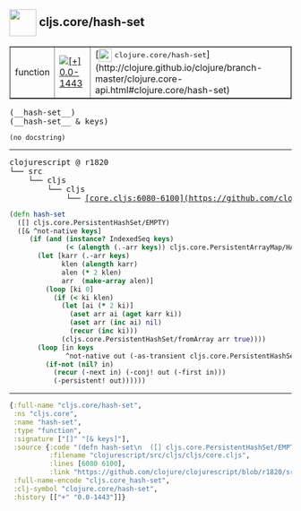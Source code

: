 ## <img width="48px" valign="middle" src="http://i.imgur.com/Hi20huC.png"> cljs.core/hash-set

 <table border="1">
<tr>
<td>function</td>
<td><a href="https://github.com/cljsinfo/api-refs/tree/0.0-1443"><img valign="middle" alt="[+] 0.0-1443" src="https://img.shields.io/badge/+-0.0--1443-lightgrey.svg"></a> </td>
<td>
[<img height="24px" valign="middle" src="http://i.imgur.com/1GjPKvB.png"> <samp>clojure.core/hash-set</samp>](http://clojure.github.io/clojure/branch-master/clojure.core-api.html#clojure.core/hash-set)
</td>
</tr>
</table>

 <samp>
(__hash-set__)<br>
(__hash-set__ & keys)<br>
</samp>

```
(no docstring)
```

---

 <pre>
clojurescript @ r1820
└── src
    └── cljs
        └── cljs
            └── <ins>[core.cljs:6080-6100](https://github.com/clojure/clojurescript/blob/r1820/src/cljs/cljs/core.cljs#L6080-L6100)</ins>
</pre>

```clj
(defn hash-set
  ([] cljs.core.PersistentHashSet/EMPTY)
  ([& ^not-native keys]
     (if (and (instance? IndexedSeq keys)
              (< (alength (.-arr keys)) cljs.core.PersistentArrayMap/HASHMAP_THRESHOLD))
       (let [karr (.-arr keys)
             klen (alength karr)
             alen (* 2 klen)
             arr  (make-array alen)]
         (loop [ki 0]
           (if (< ki klen)
             (let [ai (* 2 ki)]
               (aset arr ai (aget karr ki))
               (aset arr (inc ai) nil)
               (recur (inc ki)))
             (cljs.core.PersistentHashSet/fromArray arr true))))
       (loop [in keys
              ^not-native out (-as-transient cljs.core.PersistentHashSet/EMPTY)]
         (if-not (nil? in)
           (recur (-next in) (-conj! out (-first in)))
           (-persistent! out))))))
```


---

```clj
{:full-name "cljs.core/hash-set",
 :ns "cljs.core",
 :name "hash-set",
 :type "function",
 :signature ["[]" "[& keys]"],
 :source {:code "(defn hash-set\n  ([] cljs.core.PersistentHashSet/EMPTY)\n  ([& ^not-native keys]\n     (if (and (instance? IndexedSeq keys)\n              (< (alength (.-arr keys)) cljs.core.PersistentArrayMap/HASHMAP_THRESHOLD))\n       (let [karr (.-arr keys)\n             klen (alength karr)\n             alen (* 2 klen)\n             arr  (make-array alen)]\n         (loop [ki 0]\n           (if (< ki klen)\n             (let [ai (* 2 ki)]\n               (aset arr ai (aget karr ki))\n               (aset arr (inc ai) nil)\n               (recur (inc ki)))\n             (cljs.core.PersistentHashSet/fromArray arr true))))\n       (loop [in keys\n              ^not-native out (-as-transient cljs.core.PersistentHashSet/EMPTY)]\n         (if-not (nil? in)\n           (recur (-next in) (-conj! out (-first in)))\n           (-persistent! out))))))",
          :filename "clojurescript/src/cljs/cljs/core.cljs",
          :lines [6080 6100],
          :link "https://github.com/clojure/clojurescript/blob/r1820/src/cljs/cljs/core.cljs#L6080-L6100"},
 :full-name-encode "cljs.core_hash-set",
 :clj-symbol "clojure.core/hash-set",
 :history [["+" "0.0-1443"]]}

```
